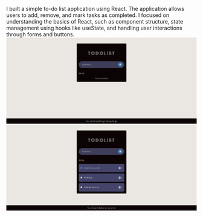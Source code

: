 I built a simple to-do list application using React. The application allows users to add, remove, and mark tasks as completed. I focused on understanding the basics of React, such as component structure, state management using hooks like useState, and handling user interactions through forms and buttons.
![App Screenshot](./Screenshot%202024-09-23%20213746.png)
![App Screenshot](./Screenshot%202024-09-23%20213822.png)
